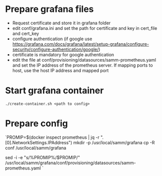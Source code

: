 # Prepare grafana files
* Request certificate and store it in grafana folder
* edit conf/grafana.ini and set the path for certificate and key in cert_file and cert_key
* configure authentication (if google use https://grafana.com/docs/grafana/latest/setup-grafana/configure-security/configure-authentication/google/)
* certificate is mandatory for google authentication
* edit the file at conf/provisioning/datasources/samm-prometheus.yaml and set the IP address of the prometheus server. If mapping ports to host, use the host IP address and mapped port
# Start grafana container
`./create-container.sh <path to config>
`

# Prepare config
`PROMIP=$(docker inspect prometheus | jq -r ".[0].NetworkSettings.IPAddress")
mkdir -p /usr/local/samm/grafana
cp -R conf /usr/local/samm/grafana

sed -i -e "s/%PROMIP%/$PROMIP/" /usr/local/samm/grafana/conf/provisioning/datasources/samm-prometheus.yaml
`
